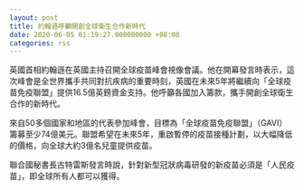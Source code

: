 ```yaml
---
layout: post
title: 約翰遜呼籲開創全球衛生合作新時代
date: 2020-06-05 01:19:27.000000000 +08:00
categories: rss
---
```


英國首相約翰遜在英國主持召開全球疫苗峰會視像會議。他在開幕發言時表示，這次峰會是全世界攜手共同對抗疾病的重要時刻，英國在未來5年將繼續向「全球疫苗免疫聯盟」提供16.5億英鎊資金支持。他呼籲各國加入籌款，攜手開創全球衛生合作的新時代。
 
來自50多個國家和地區的代表參加峰會，目標為「全球疫苗免疫聯盟」（GAVI）籌募至少74億美元。聯盟希望在未來5年，重啟暫停的疫苗接種計劃，以大幅降低的價格，向全球大約3億名兒童提供疫苗。

聯合國秘書長古特雷斯發言時說，針對新型冠狀病毒研發的新疫苗必須是「人民疫苗」，即全球所有人都可以獲得。
